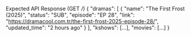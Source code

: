 Expected API Response (GET /)
{
  "dramas": [
    {
      "name": "The First Frost (2025)",
      "status": "SUB",
      "episode": "EP 28",
      "link": "https://dramacool.com.tr/the-first-frost-2025-episode-28/",
      "updated_time": "2 hours ago"
    }
  ],
  "kshows": [...],
  "movies": [...]
}
